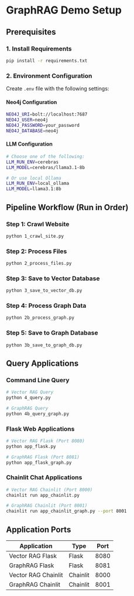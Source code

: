 # GraphRAG Demo Setup

## Prerequisites

### 1. Install Requirements
```bash
pip install -r requirements.txt
```

### 2. Environment Configuration
Create `.env` file with the following settings:

#### Neo4j Configuration
```bash
NEO4J_URI=bolt://localhost:7687
NEO4J_USER=neo4j
NEO4J_PASSWORD=your_password
NEO4J_DATABASE=neo4j
```

#### LLM Configuration
```bash
# Choose one of the following:
LLM_RUN_ENV=cerebras
LLM_MODEL=cerebras/llama3.1-8b

# Or use local Ollama
LLM_RUN_ENV=local_ollama
LLM_MODEL=llama3.1:8b
```

## Pipeline Workflow (Run in Order)

### Step 1: Crawl Website
```bash
python 1_crawl_site.py
```

### Step 2: Process Files
```bash
python 2_process_files.py
```

### Step 3: Save to Vector Database
```bash
python 3_save_to_vector_db.py
```

### Step 4: Process Graph Data
```bash
python 2b_process_graph.py
```

### Step 5: Save to Graph Database
```bash
python 3b_save_to_graph_db.py
```

## Query Applications

### Command Line Query
```bash
# Vector RAG Query
python 4_query.py

# GraphRAG Query
python 4b_query_graph.py
```

### Flask Web Applications
```bash
# Vector RAG Flask (Port 8080)
python app_flask.py

# GraphRAG Flask (Port 8081)
python app_flask_graph.py
```

### Chainlit Chat Applications
```bash
# Vector RAG Chainlit (Port 8000)
chainlit run app_chainlit.py

# GraphRAG Chainlit (Port 8001)
chainlit run app_chainlit_graph.py --port 8001
```

## Application Ports

| Application | Type | Port |
|-------------|------|------|
| Vector RAG Flask | Flask | 8080 |
| GraphRAG Flask | Flask | 8081 |
| Vector RAG Chainlit | Chainlit | 8000 |
| GraphRAG Chainlit | Chainlit | 8001 |